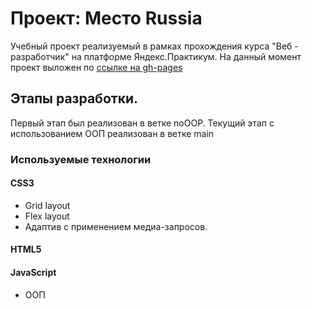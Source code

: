 # Проект: Место Russia
Учебный проект реализуемый в рамках прохождения курса "Веб - разработчик" на платформе Яндекс.Практикум.
На данный момент проект выложен по [ссылке на gh-pages](https://kip-ochka.github.io/mesto/)
## Этапы разработки.
Первый этап был реализован в ветке noOOP.
Текущий этап с использованием ООП реализован в ветке main
### Используемые технологии
#### CSS3
* Grid layout
* Flex layout
* Адаптив с применением медиа-запросов.
#### HTML5
#### JavaScript
* ООП

